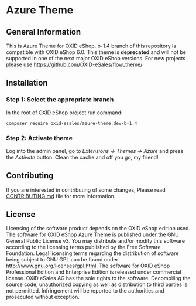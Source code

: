 # Azure Theme

## General Information

This is Azure Theme for OXID eShop. b-1.4 branch of this repository is compatible with OXID eShop 6.0.
This theme is **deprecated** and will not be supported in one of the next major OXID eShop versions. For new projects
please use https://github.com/OXID-eSales/flow_theme/

## Installation

### Step 1: Select the appropriate branch

In the root of OXID eShop project run command:
 
```bash
composer require oxid-esales/azure-theme:dev-b-1.4
```

### Step 2: Activate theme 

Log into the admin panel, go to *Extensions → Themes → Azure* and press the *Activate* button. Clean the cache and off you go, my friend!

## Contributing

If you are interested in contributing of some changes, Please read [CONTRIBUTING.md](CONTRIBUTING.md) file for more information.

## License

Licensing of the software product depends on the OXID eShop edition used. The software for OXID eShop Azure Theme is published under the GNU General Public License v3. You may distribute and/or modify this software according to the licensing terms published by the Free Software Foundation. Legal licensing terms regarding the distribution of software being subject to GNU GPL can be found under http://www.gnu.org/licenses/gpl.html. The software for OXID eShop Professional Edition and Enterprise Edition is released under commercial license. OXID eSales AG has the sole rights to the software. Decompiling the source code, unauthorized copying as well as distribution to third parties is not permitted. Infringement will be reported to the authorities and prosecuted without exception.
